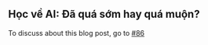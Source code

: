 ## Học về AI: Đã quá sớm hay quá muộn?

To discuss about this blog post, go to [#86](https://github.com/ngxson/blog-comments/issues/86)

<!-- {"issue":86} -->